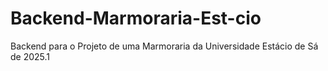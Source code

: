 # Backend-Marmoraria-Est-cio
Backend para o Projeto de uma Marmoraria da Universidade Estácio de Sá de 2025.1
